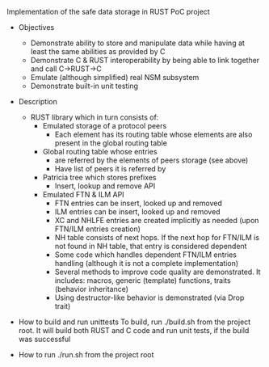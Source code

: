 Implementation of the safe data storage in RUST PoC project

- Objectives
	* Demonstrate ability to store and manipulate data while having at least the same abilities as provided by C
	* Demonstrate C & RUST interoperability by being able to link together and call C->RUST->C
	* Emulate (although simplified) real NSM subsystem
	* Demonstrate built-in unit testing

- Description
	* RUST library which in turn consists of:
		- Emulated storage of a protocol peers
			- Each element has its routing table whose elements are also present in the global routing table
		- Global routing table whose entries
			- are referred by the elements of peers storage (see above)
			- Have list of peers it is referred by
		- Patricia tree which stores prefixes
			- Insert, lookup and remove API
		- Emulated FTN & ILM API
			- FTN entries can be insert, looked up and removed
			- ILM entries can be insert, looked up and removed
			- XC and NHLFE entries are created implicitly as needed (upon FTN/ILM entries creation)
			- NH table consists of next hops. If the next hop for FTN/ILM is not found in NH table, that entry is considered dependent
			- Some code which handles dependent FTN/ILM entries handling (although it is not a complete implementation)
			- Several methods to improve code quality are demonstrated. It includes: macros, generic (template) functions, traits (behavior inheritance)
			- Using destructor-like behavior is demonstrated (via Drop trait)

- How to build and run unittests
	To build, run ./build.sh from the project  root. It will build both RUST and C code and run unit tests, if the build was successful

- How to run
	./run.sh from the project root

		
